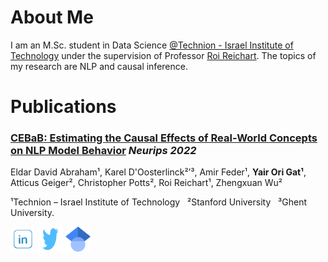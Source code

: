 # About Me
I am an M.Sc. student in Data Science [@Technion - Israel Institute of Technology](https://www.technion.ac.il/en/home-2/) under the supervision of Professor [Roi Reichart](https://iew.technion.ac.il/~roiri/). 
The topics of my research are NLP and causal inference. 


# Publications

### [CEBaB: Estimating the Causal Effects of Real-World Concepts on NLP Model Behavior](https://arxiv.org/abs/2205.14140) _Neurips 2022_

Eldar David Abraham¹, Karel D'Oosterlinck²ʼ³, Amir Feder¹, **Yair Ori Gat¹**, Atticus Geiger², Christopher Potts², Roi Reichart¹, Zhengxuan Wu²

¹Technion – Israel Institute of Technology &nbsp; ²Stanford University &nbsp; ³Ghent University.



[<img alt="LinkedIn" height= "40px" width="40px" src="Other/LinkedIn.png" />](https://www.linkedin.com/in/yair-gat/) 
[<img alt="Twitter" height= "40px" width="40px" src="Other/twitter.PNG" />](https://twitter.com/YairGat1)
[<img alt="Google Scholar" height= "40px" width="40px" src="Other/google_scholar.png" />](https://scholar.google.com/citations?hl=iw&user=ONm-EGQAAAAJ&view_op=list_works&authuser=1&gmla=AJsN-F7oJjzc8t58cs5PjEu7BzjKy1wYxsZH2_Kb1VbRbX2LXdy4ubZKN-eLAcMva5j2CgQGAlhcVGiO0NCm-BwIXY8cPEljDjxS8u9YkTeGDsI7zRqup40)


